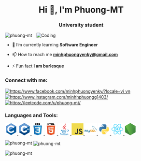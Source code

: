
<h1 align="center">Hi 👋, I'm Phuong-MT</h1>
<h3 align="center">University student</h3>
<img align="right" alt="Coding" width="400" src="https://i.pinimg.com/originals/81/17/8b/81178b47a8598f0c81c4799f2cdd4057.gif">
<p align="left"> <img src="https://komarev.com/ghpvc/?username=phuong-mt&label=Profile%20views&color=0e75b6&style=flat" alt="phuong-mt" /> </p>

- 🌱 I’m currently learning **Software Engineer**

- 📫 How to reach me **minhphuongyenky@gmail.com**

- ⚡ Fun fact **I am burlesque**

<h3 align="left">Connect with me:</h3>
<p align="left">
<a href="https://fb.com/https://www.facebook.com/minhphuongyenky/?locale=vi_vn" target="blank"><img align="center" src="https://raw.githubusercontent.com/rahuldkjain/github-profile-readme-generator/master/src/images/icons/Social/facebook.svg" alt="https://www.facebook.com/minhphuongyenky/?locale=vi_vn" height="30" width="40" /></a>
<a href="https://instagram.com/https://www.instagram.com/minhhphuongg1403/" target="blank"><img align="center" src="https://raw.githubusercontent.com/rahuldkjain/github-profile-readme-generator/master/src/images/icons/Social/instagram.svg" alt="https://www.instagram.com/minhhphuongg1403/" height="30" width="40" /></a>
<a href="https://www.leetcode.com/https://leetcode.com/u/phuong-mt/" target="blank"><img align="center" src="https://raw.githubusercontent.com/rahuldkjain/github-profile-readme-generator/master/src/images/icons/Social/leet-code.svg" alt="https://leetcode.com/u/phuong-mt/" height="30" width="40" /></a>
</p>

<h3 align="left">Languages and Tools:</h3>
<p align="left"> <a href="https://www.cprogramming.com/" target="_blank" rel="noreferrer"> <img src="https://raw.githubusercontent.com/devicons/devicon/master/icons/c/c-original.svg" alt="c" width="40" height="40"/> </a> <a href="https://www.w3schools.com/cpp/" target="_blank" rel="noreferrer"> <img src="https://raw.githubusercontent.com/devicons/devicon/master/icons/cplusplus/cplusplus-original.svg" alt="cplusplus" width="40" height="40"/> </a> <a href="https://www.w3schools.com/css/" target="_blank" rel="noreferrer"> <img src="https://raw.githubusercontent.com/devicons/devicon/master/icons/css3/css3-original-wordmark.svg" alt="css3" width="40" height="40"/> </a> <a href="https://www.w3.org/html/" target="_blank" rel="noreferrer"> <img src="https://raw.githubusercontent.com/devicons/devicon/master/icons/html5/html5-original-wordmark.svg" alt="html5" width="40" height="40"/> </a> <a href="https://www.java.com" target="_blank" rel="noreferrer"> <img src="https://raw.githubusercontent.com/devicons/devicon/master/icons/java/java-original.svg" alt="java" width="40" height="40"/> </a> <a href="https://developer.mozilla.org/en-US/docs/Web/JavaScript" target="_blank" rel="noreferrer"> <img src="https://raw.githubusercontent.com/devicons/devicon/master/icons/javascript/javascript-original.svg" alt="javascript" width="40" height="40"/> </a> <a href="https://www.mysql.com/" target="_blank" rel="noreferrer"> <img src="https://raw.githubusercontent.com/devicons/devicon/master/icons/mysql/mysql-original-wordmark.svg" alt="mysql" width="40" height="40"/> </a> <a href="https://www.python.org" target="_blank" rel="noreferrer"> <img src="https://raw.githubusercontent.com/devicons/devicon/master/icons/python/python-original.svg" alt="python" width="40" height="40"/> </a>
<a href="https://react.dev" target="_blank" rel="noreferrer">
    <img src="https://raw.githubusercontent.com/devicons/devicon/master/icons/react/react-original.svg" alt="react" width="40" height="40"/>
</a>
<a href="https://nodejs.org" target="_blank" rel="noreferrer">
    <img src="https://raw.githubusercontent.com/devicons/devicon/master/icons/nodejs/nodejs-original.svg" alt="nodejs" width="40" height="40"/>
</a>
</p>

<p><img align="left" src="https://github-readme-stats.vercel.app/api/top-langs?username=phuong-mt&show_icons=true&locale=en&layout=compact" alt="phuong-mt" /></p>

<p>&nbsp;<img align="center" src="https://github-readme-stats.vercel.app/api?username=phuong-mt&show_icons=true&locale=en" alt="phuong-mt" /></p>

<p><img align="center" src="https://github-readme-streak-stats.herokuapp.com/?user=phuong-mt&" alt="phuong-mt" /></p>
